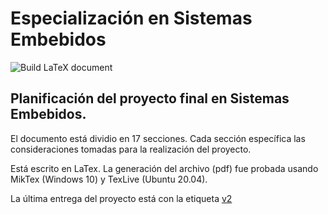 # Especialización en Sistemas Embebidos

![Build LaTeX document](https://github.com/ronalcelaya/Plantilla-planificacion/workflows/Build%20LaTeX%20document/badge.svg)

## Planificación del proyecto final en Sistemas Embebidos.

El documento está dividio en 17 secciones. Cada sección específica las consideraciones tomadas para la realización del proyecto.

Está escrito en LaTex. La generación del archivo (pdf) fue probada usando MikTex (Windows 10) y TexLive (Ubuntu 20.04).

La última entrega del proyecto está con la etiqueta [v2](https://github.com/ronalcelaya/Plantilla-planificacion/tree/v2)
